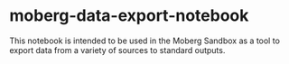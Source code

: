 # moberg-data-export-notebook
This notebook is intended to be used in the Moberg Sandbox as a tool to export data from a variety of sources to standard outputs.
